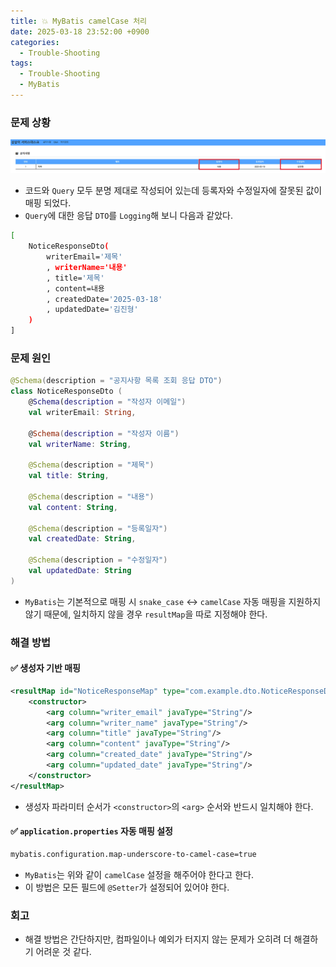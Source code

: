 ```yaml
---
title: 💥 MyBatis camelCase 처리
date: 2025-03-18 23:52:00 +0900
categories:
  - Trouble-Shooting
tags:
  - Trouble-Shooting
  - MyBatis
---
```


### 문제 상황
![](/assets/image/Pasted%20image%2020250601134446.png)
- 코드와 `Query` 모두 분명 제대로 작성되어 있는데 등록자와 수정일자에 잘못된 값이 매핑 되었다.
- `Query`에 대한 응답 `DTO`를 `Logging`해 보니 다음과 같았다.

```bash
[
	NoticeResponseDto(
		writerEmail='제목'
		, writerName='내용'
		, title='제목'
		, content=내용
		, createdDate='2025-03-18'
		, updatedDate='김진형'
	)
]
```


### 문제 원인
```kotlin
@Schema(description = "공지사항 목록 조회 응답 DTO")
class NoticeResponseDto (
	@Schema(description = "작성자 이메일")
	val writerEmail: String,
	
	@Schema(description = "작성자 이름")
	val writerName: String,
	
	@Schema(description = "제목")
	val title: String,
	
	@Schema(description = "내용")
	val content: String,
	
	@Schema(description = "등록일자")
	val createdDate: String,
	
	@Schema(description = "수정일자")
	val updatedDate: String
)
```
- `MyBatis`는 기본적으로 매핑 시 `snake_case` ↔ `camelCase` 자동 매핑을 지원하지 않기 때문에, 일치하지 않을 경우 `resultMap`을 따로 지정해야 한다.


### 해결 방법
#### ✅ 생성자 기반 매핑
```xml
<resultMap id="NoticeResponseMap" type="com.example.dto.NoticeResponseDto">
    <constructor>
        <arg column="writer_email" javaType="String"/>
        <arg column="writer_name" javaType="String"/>
        <arg column="title" javaType="String"/>
        <arg column="content" javaType="String"/>
        <arg column="created_date" javaType="String"/>
        <arg column="updated_date" javaType="String"/>
    </constructor>
</resultMap>
```
- 생성자 파라미터 순서가 `<constructor>`의 `<arg>` 순서와 반드시 일치해야 한다.

#### ✅ `application.properties` 자동 매핑 설정
```bash
mybatis.configuration.map-underscore-to-camel-case=true
```
- `MyBatis`는 위와 같이 `camelCase` 설정을 해주어야 한다고 한다.
- 이 방법은 모든 필드에 `@Setter`가 설정되어 있어야 한다.


### 회고
- 해결 방법은 간단하지만, 컴파일이나 예외가 터지지 않는 문제가 오히려 더 해결하기 어려운 것 같다.